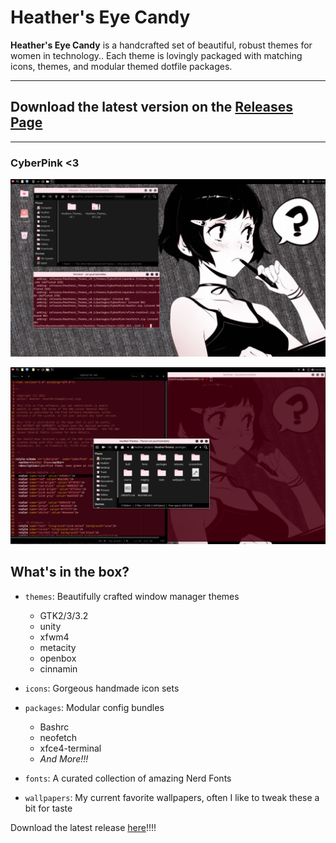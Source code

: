 # Heather's Eye Candy

**Heather's Eye Candy** is a handcrafted set of beautiful, robust themes for women in technology.. Each theme is
lovingly packaged with matching icons, themes, and modular themed dotfile packages.

---

## Download the latest version on the [Releases Page](https://github.com/heathershaw821/Heathers-eye-candy/releases)

---

### CyberPink <3
![CyberPink Screenshot](screenshots/screenshot1.png)


![CyberPink Screenshot2](screenshots/screenshot2.png)


## What's in the box?

- `themes`: Beautifully crafted window manager themes
  - GTK2/3/3.2
  - unity
  - xfwm4
  - metacity
  - openbox
  - cinnamin

- `icons`: Gorgeous handmade icon sets
- `packages`: Modular config bundles
  - Bashrc
  - neofetch
  - xfce4-terminal
  - *And More!!!*
- `fonts`: A curated collection of amazing Nerd Fonts
- `wallpapers`: My current favorite wallpapers, often I like to tweak these a bit for taste

Download the latest release [here](https://github.com/heathershaw821/Heathers-eye-candy/releases)!!!!
